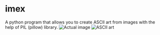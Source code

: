# imex
A python program that allows you to create ASCII art from images with the help of PIL (pillow) library.
![Actual image]()
![ASCII art]()
